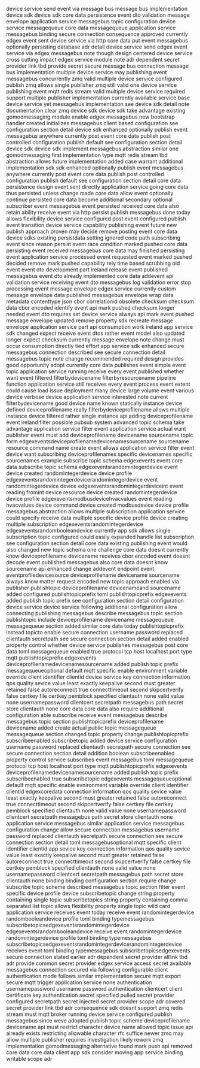 device service send event via message bus message bus implementation device sdk device sdk core data persistence event dto validation message envelope application service messagebus topic configuration device service messagequeue core data messagequeue application service messagebus binding secure connection consequence approved currently edgex event sent device service via http core data put event messagebus optionally persisting database adr detail device service send edgex event service via edgex messagebus note though design centered device service cross cutting impact edgex service module note adr dependent secret provider link tbd provide secret secure message bus connection message bus implementation multiple device service may publishing event messagebus concurrently zmq valid multiple device service configured publish zmq allows single publisher zmq still valid one device service publishing event mqtt redis stream valid multiple device service required support multiple publisher implementation currently available service base device service yet messagebus implementation see device sdk detail note documentation clear zmq device sdk device sdk take advantage existing gomodmessaging module enable edgex messagebus new bootstrap handler created initializes messagebus client based configuration see configuration section detail device sdk enhanced optionally publish event messagebus anywhere currently post event core data publish post controlled configuration publish default see configuration section detail device sdk device sdk implement messagebus abstraction similar one gomodmessaging first implementation type mqtt redis stream tbd abstraction allows future implementation added case warrant additional implementation sdk sdk enhanced optionally publish event messagebus anywhere currently post event core data publish post controlled configuration publish default see configuration section detail core data persistence design event sent directly application service going core data thus persisted unless change made core data allow event optionally continue persisted core data become additional secondary optional subscriber event messagebus event persisted received core data also retain ability receive event via http persist publish messagebus done today allows flexibility device service configured post event configured publish event transition device service capability publishing event future new publish approach proven may decide remove posting event core data device sdks existing persistdata setting ignored code path subscribing event since reason persist event race condition marked pushed core data persisting event received messagebus core data may finished persisting event application service processed event requested event marked pushed decided remove mark pushed capability rely time based scrubbing old event event dto development part ireland release event published messagebus event dto already implemented core data addevent api validation service receiving event dto messagebus log validation error stop processing event message envelope edgex service currently custom message envelope data published messagebus envelope wrap data metadata contenttype json cbor correlationid obsolete checksum checksum data cbor encoded identify event api mark pushed checksum longer needed event dto requires set device service always api mark event pushed message envelope updated remove property sdk recreate message envelope application service part api consumption work ireland app service sdk changed expect receive event dtos rather event model also updated longer expect checksum currently message envelope note change must occur consumption directly tied effort app service sdk enhanced secure messagebus connection described see secure connection detail messagebus topic note change recommended required design provides good opportunity adopt currently core data publishes event simple event topic application service running receive every event published whether want event filtered filterbydevicename filterbyresourcename pipeline function application service still receives every event process event extent could cause load issue deployment many device large volume event various device verbose device application service interested note current filterbydevicename good device name known statically instance device defined deviceprofilename really filterbydeviceprofilename allows multiple instance device filtered rather single instance api adding deviceprofilename event ireland filter possible pubsub system advanced topic schema take advantage application service filter event application service actual want publisher event must add deviceprofilename devicename sourcename topic form edgexeventsdeviceprofilenamedevicenamesourcename sourcename resource command name create event allows application service filter event device want subscribing deviceprofilenames specific devicenames specific sourcenames example subscribe topic schema edgexevents event core data subscribe topic schema edgexeventsrandomintegerdevice event device created randomintegerdevice device profile edgexeventsrandomintegerdevicerandomintegerdevice event randomintegerdevice device edgexeventsrandomintegerdeviceint event reading fromint device resource device created randomintegerdevice device profile edgexeventsmodbusdevicehvacvalues event reading hvacvalues device command device created modbusdevice device profile messagebus abstraction allows multiple subscription application service could specify receive data multiple specific device profile device creating multiple subscription edgexeventsrandomintegerdevice edgexeventsrandombooleandevice currently app sdk allows single subscription topic configured could easily expanded handle list subscription see configuration section detail core data existing publishing event would also changed new topic schema one challenge core data doesnt currently know deviceprofilename devicename receives cbor encoded event doesnt decode event published messagebus also core data doesnt know sourcename api enhanced change addevent endpoint event eventprofiledevicesource deviceprofilename devicename sourcename always know matter request encoded new topic approach enabled via publisher publishtopic deviceprofilename devicenameand sourcename added configured publishtopicprefix toml publishtopicprefix edgexevents added publish topic prefix see configuration section detail configuration device service device service following additional configuration allow connecting publishing messagebus describe messagebus topic section publishtopic include deviceprofilename devicename messagequeue messagequeue section added similar core data today publishtopicprefix instead topicto enable secure connection username password replaced clientauth secretpath see secure connection section detail added enabled property control whether device service publishes messagebus post core data toml messagequeue enabled true protocol tcp host localhost port type mqtt publishtopicprefix edgexevents deviceprofilenamedevicenamesourcename added publish topic prefix messagequeueoptional default mqtt specific enable environment variable override client identifier clientid device service key connection information qos quality sevice value least exactly keepalive second must greater retained false autoreconnect true connecttimeout second skipcertverify false certkey file certkey pemblock specified clientauth none valid value none usernamepassword clientcert secretpath messagebus path secret store clientauth none core data core data also require additional configuration able subscribe receive event messagebus describe messagebus topic section publishtopicprefix deviceprofilename devicename added create actual public topic messagequeue messagequeue section changed topic property change publishtopicprefix subscribeenabled subscribetopic added device service configuration username password replaced clientauth secretpath secure connection see secure connection section detail addition boolean subscribeenabled property control service subscribes event messagebus toml messagequeue protocol tcp host localhost port type mqtt publishtopicprefix edgexevents deviceprofilenamedevicenamesourcename added publish topic prefix subscribeenabled true subscribetopic edgexevents messagequeueoptional default mqtt specific enable evnironment variable override client identifier clientid edgexcoredata connection information qos quality sevice value least exactly keepalive second must greater retained false autoreconnect true connecttimeout second skipcertverify false certkey file certkey pemblock specified clientauth none valid value none usernamepassword clientcert secretpath messagebus path secret store clientauth none application service messagebus similar application service messagebus configuration change allow secure connection messagebus username password replaced clientauth secretpath secure connection see secure connection section detail toml messagebusoptional mqtt specific client identifier clientid app sevice key connection information qos quality sevice value least exactly keepalive second must greater retained false autoreconnect true connecttimeout second skipcertverify false certkey file certkey pemblock specified clientauth none valid value none usernamepassword clientcert secretpath messagebus path secret store clientauth none binding binding configuration section require change subscribe topic scheme described messagebus topic section filter event specific device profile device subscribetopic change string property containing single topic subscribetopics string property containing comma separated list topic allows flexibility property single topic wild card application service receives event today receive event randomintegerdevice randombooleandevice profile toml binding typemessagebus subscribetopicsedgexeventsrandomintegerdevice edgexeventsrandombooleandevice receive event randomintegerdevice randomintegerdevice profile toml binding typemessagebus subscribetopicsedgexeventsrandomintegerdevicerandomintegerdevice receives event toml binding typemessagebus subscribetopicsedgexevents secure connection stated earlier adr dependent secret provider alllink tbd adr provide common secret provider edgex service access secret available messagebus connection secured via following configurable client authentication mode follows similar implementation secure mqtt export secure mqtt trigger application service none authentication usernamepassword username password authentication clientcert client certificate key authentication secret specified pulled secret provider configured secretpath secret injected secret provider scope adr covered secret provider link tbd adr consequence sdk doesnt support zmq redis stream must mqtt broker running device service configured publish messagebus since weve adopted publish topic scheme deviceprofilename devicename api must restrict character device name allowed topic issue api already exists restricting allowable character rfc suffice newer zmq may allow multiple publisher requires investigation likely rework zmq implementation gomodmessaging alternative found mark push api removed core data core data client app sdk consider moving app service binding writable scope adr